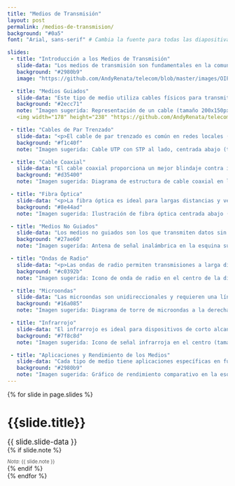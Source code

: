 ```yaml
---
title: "Medios de Transmisión"
layout: post
permalink: /medios-de-transmision/
background: "#0a5"
font: "Arial, sans-serif" # Cambia la fuente para todas las diapositivas

slides:
 - title: "Introducción a los Medios de Transmisión"
   slide-data: "Los medios de transmisión son fundamentales en la comunicación de datos. Se dividen en dos tipos: <strong>medios guiados</strong> (con cables) e <strong>medios no guiados</strong> (inalámbricos), cada uno adecuado para aplicaciones específicas."
   background: "#2980b9"
   image: "https://github.com/AndyRenata/telecom/blob/master/images/OIP.jpeg?raw=true"

 - title: "Medios Guiados"
   slide-data: "Este tipo de medio utiliza cables físicos para transmitir datos. Incluye cables de par trenzado, coaxial y fibra óptica, los cuales se usan para diferentes distancias y tasas de transmisión."
   background: "#2ecc71"
   note: "Imagen sugerida: Representación de un cable (tamaño 200x150px) en la esquina inferior izquierda."
   <img width="178" height="238" "https://github.com/AndyRenata/telecom/blob/master/images/descargar.jpeg?raw=true" alt="Down arrow">

 - title: "Cables de Par Trenzado"
   slide-data: "<p>El cable de par trenzado es común en redes locales (LAN). Existen dos tipos principales:</p><ul><li><strong>UTP (Unshielded Twisted Pair)</strong>: Sin blindaje, económico, pero menos protegido contra interferencias.</li><li><strong>STP (Shielded Twisted Pair)</strong>: Incluye blindaje, ofrece más protección pero es más costoso.</li></ul><p>Ambos tipos de cables vienen en diferentes categorías, como CAT5 y CAT6, que indican su capacidad de transmisión.</p>"
   background: "#f1c40f"
   note: "Imagen sugerida: Cable UTP con STP al lado, centrada abajo (tamaño 300x150px)."

 - title: "Cable Coaxial"
   slide-data: "El cable coaxial proporciona un mejor blindaje contra interferencias y se usa ampliamente en redes de televisión y conexiones Ethernet. Existen categorías como RG-59 (para TV) y RG-6 (para aplicaciones de mayor calidad)."
   background: "#d35400"
   note: "Imagen sugerida: Diagrama de estructura de cable coaxial en la esquina superior derecha (tamaño 250x150px)."

 - title: "Fibra Óptica"
   slide-data: "<p>La fibra óptica es ideal para largas distancias y velocidades altas, utilizando luz para la transmisión de datos. Hay dos tipos:</p><ul><li><strong>Multimodo</strong>: Para distancias cortas, como en redes de área local.</li><li><strong>Monomodo</strong>: Para distancias largas, excelente para alta capacidad de datos.</li></ul><p>Es resistente a interferencias electromagnéticas.</p>"
   background: "#8e44ad"
   note: "Imagen sugerida: Ilustración de fibra óptica centrada abajo (tamaño 300x200px)."

 - title: "Medios No Guiados"
   slide-data: "Los medios no guiados son los que transmiten datos sin el uso de cables. Incluyen las ondas de radio, microondas y el infrarrojo. Son ideales para aplicaciones móviles y de corta distancia."
   background: "#27ae60"
   note: "Imagen sugerida: Antena de señal inalámbrica en la esquina superior derecha (tamaño 100x100px)."

 - title: "Ondas de Radio"
   slide-data: "<p>Las ondas de radio permiten transmisiones a larga distancia y son omnidireccionales, ideales para radio AM/FM y transmisión de TV.</p><p>Ejemplos de uso: transmisión de radio, redes Wi-Fi y sistemas de comunicaciones satelitales.</p>"
   background: "#c0392b"
   note: "Imagen sugerida: Icono de onda de radio en el centro de la diapositiva (tamaño 200x200px)."

 - title: "Microondas"
   slide-data: "Las microondas son unidireccionales y requieren una línea de vista clara entre las antenas transmisora y receptora. Usos comunes incluyen redes de satélites y telefonía móvil."
   background: "#16a085"
   note: "Imagen sugerida: Diagrama de torre de microondas a la derecha (tamaño 150x150px)."

 - title: "Infrarrojo"
   slide-data: "El infrarrojo es ideal para dispositivos de corto alcance como controles remotos. No atraviesa paredes, lo cual ayuda a reducir interferencias en entornos cerrados."
   background: "#7f8c8d"
   note: "Imagen sugerida: Icono de señal infrarroja en el centro (tamaño 150x150px)."

 - title: "Aplicaciones y Rendimiento de los Medios"
   slide-data: "Cada tipo de medio tiene aplicaciones específicas en función de su rendimiento y capacidad. Por ejemplo:<ul><li><strong>Par Trenzado</strong>: Ideal para redes locales y telefonía.</li><li><strong>Fibra Óptica</strong>: Excelente para transmisión de datos a larga distancia y en redes de alta velocidad.</li></ul>"
   background: "#2980b9"
   note: "Imagen sugerida: Gráfico de rendimiento comparativo en la esquina inferior derecha (tamaño 250x150px)."
---
```


{% for slide in page.slides %}                 
<section data-background="{% if slide.image %}{{slide.image}}{% elsif slide.background %}{{slide.background}}{% else %}{{page.background}}{% endif %}" style="font-family: {{page.font}};">
        <h1 style="font-size: 2em; text-align: left; margin-bottom: 0.5em;">{{slide.title}}</h1>
        <div style="font-size: 1.2em; margin-top: 1em;">{{ slide.slide-data }}</div>
        {% if slide.note %}<div style="font-size: 0.8em; color: #555; margin-top: 1em;"><em>Nota:</em> {{ slide.note }}</div>{% endif %}
</section>               
{% endfor %}
